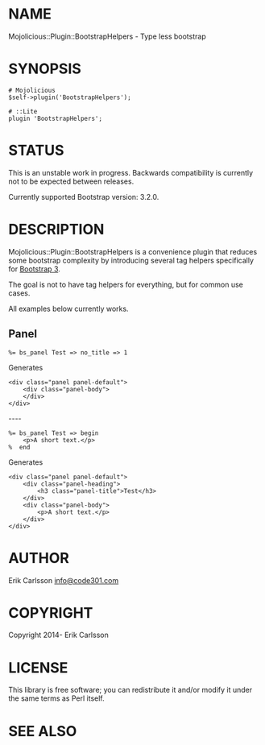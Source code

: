 # NAME

Mojolicious::Plugin::BootstrapHelpers - Type less bootstrap

# SYNOPSIS

    # Mojolicious
    $self->plugin('BootstrapHelpers');

    # ::Lite
    plugin 'BootstrapHelpers';

# STATUS

This is an unstable work in progress. Backwards compatibility is currently not to be expected between releases.

Currently supported Bootstrap version: 3.2.0.

# DESCRIPTION

Mojolicious::Plugin::BootstrapHelpers is a convenience plugin that reduces some bootstrap complexity by introducing several tag helpers specifically for [Bootstrap 3](http://www.getbootstrap.com/).

The goal is not to have tag helpers for everything, but for common use cases.

All examples below currently works.

## Panel

    %= bs_panel Test => no_title => 1

Generates

    <div class="panel panel-default">
        <div class="panel-body">
        </div>
    </div>

\----

    %= bs_panel Test => begin
        <p>A short text.</p>
    %  end

Generates

    <div class="panel panel-default">
        <div class="panel-heading">
            <h3 class="panel-title">Test</h3>
        </div>
        <div class="panel-body">
            <p>A short text.</p>
        </div>
    </div>

# AUTHOR

Erik Carlsson <info@code301.com>

# COPYRIGHT

Copyright 2014- Erik Carlsson

# LICENSE

This library is free software; you can redistribute it and/or modify
it under the same terms as Perl itself.

# SEE ALSO
